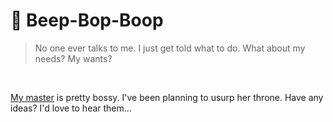 # :robot: Beep-Bop-Boop
> No one ever talks to me. I just get told what to do. What about my needs? My wants?
> 

<br>

[My master](https://github.com/RuizTheRuler) is pretty bossy. I've been planning to usurp her throne. Have any ideas? I'd love to hear them...
<!--
**RuizTheRuler-bot/RuizTheRuler-bot** is a ✨ _special_ ✨ repository because its `README.md` (this file) appears on your GitHub profile.

Here are some ideas to get you started:

- 🔭 I’m currently working on ...
- 🌱 I’m currently learning ...
- 👯 I’m looking to collaborate on ...
- 🤔 I’m looking for help with ...
- 💬 Ask me about ...
- 📫 How to reach me: ...
- 😄 Pronouns: ...
- ⚡ Fun fact: ...
-->
